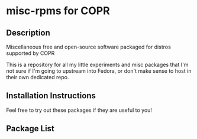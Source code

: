 # misc-rpms for COPR

## Description

Miscellaneous free and open-source software packaged for distros supported by COPR

This is a repository for all my little experiments and misc packages that I'm not sure if I'm going to upstream into Fedora, or don't make sense to host in their own dedicated repo.

## Installation Instructions

Feel free to try out these packages if they are useful to you!

## Package List
